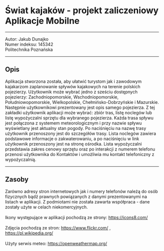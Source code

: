 # Świat kajaków - projekt zaliczeniowy Aplikacje Mobilne

---
Autor: Jakub Dunajko \
Numer indeksu: 145342 \
Politechnika Poznańska

---
## Opis

Aplikacja stworzona została, aby ułatwić turystom jak i zawodowym kajakarzom zaplanowanie spływów kajakowych na terenie polskich pojezierzy.
Użytkownik może wybrać jedno z sześciu dostępnych pojezierzy: Zachodniopomorskie, Wschodniopomorskie, Południowopomorskie, Wielkopolskie, Chełmińsko-Dobrzyńskie i Mazurskie. Następnie użytkownikowi prezentowany jest opis samego pojezierza. Z tej zakładki użytkownik aplikacji może wybrać: zbiór tras, listę noclegów lub listę wypożyczalni sprzętu dla wybranego pojezierza. Każda trasa spływu jest połączona z systemem meteorologicznym i przy nazwie spływu wyświetlany jest aktualny stan pogody.
Po naciśnięciu na nazwę trasy użytkownik przenoszony jest do szczegółów trasy. Lista noclegów zawiera podstawowe informacje o zakwaterowaniu, a po naciśnięciu w link użytkownik przenoszony jest na stronę ośrodka. Lista wypożyczalni przedstawia zakres cenowy sprzętu oraz po interakcji z numerem telefonu przenosi użytkownika do Kontaktów i umożliwia mu kontakt telefoniczny z wypożyczalnią. 

---
## Zasoby

Zarówno adresy stron internetowych jak i numery telefonów należą do osób fizycznych bądź prawnych powiązanych z danymi prezentowanymi na listach w aplikacji.
Z podmiotami nie została zawarta współpraca - dane zostały użyte w celach niekomercyjnych. \
\
Ikony występujące w aplikacji pochodzą ze strony: <https://icons8.com/> \
\
Zdjęcia pochodzą ze stron: <https://www.flickr.com/> , <https://pl.wikipedia.org/> \
\
Użyty serwis meteo: <https://openweathermap.org/>
